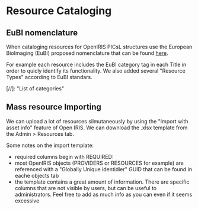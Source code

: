 # Resource Cataloging

## EuBI nomenclature

When cataloging resources for OpenIRIS PICsL structures use the European BioImaging (EuBI) proposed nomenclature that can be found [here]().

For example each resource includes the EuBI category tag in each Title in order to quicly identify its functionality. We also added several "Resource Types" according to EuBI standars.

[//]: "List of categories"

## Mass resource Importing

We can upload a lot of resources silmutaneously by using the "Import with asset info" feature of Open IRIS. We can download the .xlsx template from the Admin > Resources tab.

Some notes on the import template:

- required columns begin with REQUIRED:
- most OpenIRIS objects (PROVIDERS or RESOURCES for example) are referenced with a "Globally Unique identidier" GUID that can be found in eache objects tab
- the template contains a great amount of information. There are specific columns that are not visible by users, but can be useful to administrators. Feel free to add as much info as you can even if it seems excessive
